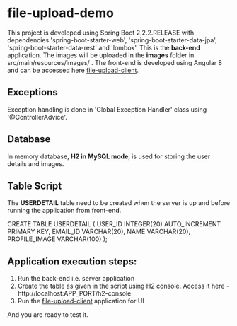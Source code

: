 # file-upload-demo

This project is developed using Spring Boot 2.2.2.RELEASE with dependencies 'spring-boot-starter-web',
'spring-boot-starter-data-jpa', 'spring-boot-starter-data-rest' and 'lombok'.
This is the <b>back-end</b> application. The images will be uploaded in the <b>images</b> folder in src/main/resources/images/ . The front-end is developed using Angular 8 and can be accessed here <a href="https://github.com/dev-pranay/file-upload-client">file-upload-client</a>.

## Exceptions

Exception handling is done in 'Global Exception Handler' class using '@ControllerAdvice'.

## Database

In memory database, <b>H2 in MySQL mode</b>, is used for storing the user details and images.

## Table Script

The <b>USERDETAIL</b> table need to be created when the server is up and before running the application from front-end.

CREATE TABLE USERDETAIL (
	USER_ID INTEGER(20) AUTO_INCREMENT PRIMARY KEY,
	EMAIL_ID VARCHAR(20),
	NAME VARCHAR(20),
	PROFILE_IMAGE VARCHAR(100)
);

## Application execution steps:

1. Run the back-end i.e. server application
2. Create the table as given in the script using H2 console. Access it here - http://localhost:APP_PORT/h2-console
3. Run the <a href="https://github.com/dev-pranay/file-upload-client">file-upload-client</a> application for UI

And you are ready to test it.